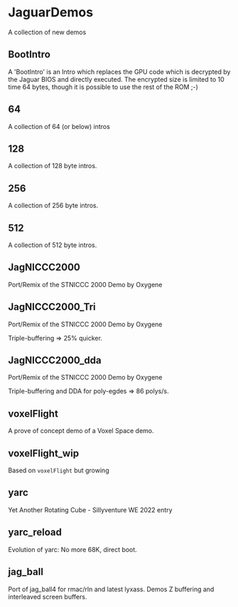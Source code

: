 # JaguarDemos
A collection of new demos

## BootIntro

A 'BootIntro' is an Intro which replaces the GPU code which is decrypted by
the Jaguar BIOS and directly executed.
The encrypted size is limited to 10 time 64 bytes, though it is possible to
use the rest of the ROM ;-)

## 64

A collection of 64 (or below) intros

## 128

A collection of 128 byte intros.

## 256

A collection of 256 byte intros.

## 512

A collection of 512 byte intros.

## JagNICCC2000

Port/Remix of the STNICCC 2000 Demo by Oxygene

## JagNICCC2000_Tri

Port/Remix of the STNICCC 2000 Demo by Oxygene

Triple-buffering => 25% quicker.

## JagNICCC2000_dda

Port/Remix of the STNICCC 2000 Demo by Oxygene

Triple-buffering and DDA for poly-egdes => 86 polys/s.

## voxelFlight

A prove of concept demo of a Voxel Space demo.

## voxelFlight_wip

Based on `voxelFlight` but growing

## yarc

Yet Another Rotating Cube - Sillyventure WE 2022 entry

## yarc_reload

Evolution of yarc: No more 68K, direct boot.

## jag_ball

Port of jag_ball4 for rmac/rln and latest lyxass.
Demos Z buffering and interleaved screen buffers.
